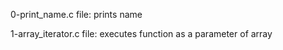 0-print_name.c file: prints name

1-array_iterator.c file: executes function as a parameter of array

